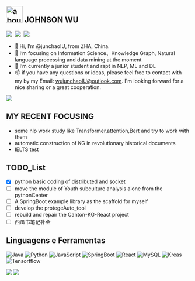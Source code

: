 ## <img width="45" alt="about" src="https://raw.github.com/elizarov/elizarov/master/about.png"> JOHNSON WU 
<a href="http://www.wujunchao.top/" target="_blank"><img src="https://img.shields.io/badge/%E4%B8%AA%E4%BA%BA%E7%AB%99%E7%82%B9-%E6%98%A5%E5%A4%A9%E5%92%8C%E7%88%B1%E6%83%85%E3%81%AE%E6%A8%B1%E8%8A%B1🌸-pink"></a>&nbsp;&nbsp;<a href="https://www.cnblogs.com/wujunchao/" target="_blank"><img src="https://img.shields.io/badge/%E5%8D%9A%E5%AE%A2%E5%9B%AD-%E6%A2%A6%E6%B7%91%E7%9A%84%E6%A8%B1%E8%8A%B1%E5%BA%84-blue"></a>&nbsp;&nbsp;<a href="https://www.yuque.com/wujunchao" target="_blank"><img src="https://img.shields.io/badge/%E8%AF%AD%E9%9B%80-CC%E7%9A%84%E7%9F%A5%E8%AF%86%E5%BA%93-green"></a>

- 👋 Hi, I’m @junchaoIU, from ZHA, China.
- 👀 I’m focusing on Information Science、Knowledge Graph, Natural language processing and data mining at the moment
- 🌱 I’m currently a junior student and rapt in NLP, ML and DL
- 📫 if you have any questions or ideas, please feel free to contact with my by my Email: wujunchaoIU@outlook.com. I'm looking forward for a nice sharing or a great cooperation.
<img src="https://github-profile-summary-cards.vercel.app/api/cards/profile-details?username=junchaoIU&theme=monokai" />

## **MY RECENT FOCUSING**
- some nlp work study like Transformer,attention,Bert and try to work with them
- automatic construction of KG in revolutionary historical documents
- IELTS test

## **TODO_List**
- [X] python basic coding of distributed and socket
- [ ] move the module of Youth subculture analysis alone from the pythonCenter
- [ ] A SpringBoot example library as the scaffold for myself
- [ ] develop the protegeAuto_tool
- [ ] rebuild and repair the Canton-KG-React project
- [ ] 西瓜书笔记补全

## **Linguagens e Ferramentas**
![Java](https://img.shields.io/badge/-Java-192133?style=flat-square&logo=java&logoColor=white)
![Python](https://img.shields.io/badge/-Python-192133?style=flat-square&logo=python&logoColor=white)
![JavaScript](https://img.shields.io/badge/-JavaScript-192133?style=flat-square&logo=javaScript&logoColor=white)
![SpringBoot](https://img.shields.io/badge/-SpringBoot-192133?style=flat-square&logo=spring&logoColor=white)
![React](https://img.shields.io/badge/-React-192133?style=flat-square&logo=react&logoColor=white)
![MySQL](https://img.shields.io/badge/-MySQL-192133?style=flat-square&logo=mysql&logoColor=white)
![Kreas](https://img.shields.io/badge/-Kreas-192133?style=flat-square&logo=figma&logoColor=white)
![Tensortflow](https://img.shields.io/badge/-Tensortflow-192133?style=flat-square&logo=figma&logoColor=white)

<img align="left" src="https://github-readme-stats.vercel.app/api?username=junchaoIU&show_icons=true&theme=tokyonight" />
<img align="left" src="https://github-readme-stats.vercel.app/api/top-langs/?username=junchaoIU&hide=html&layout=compact&theme=radical" />






